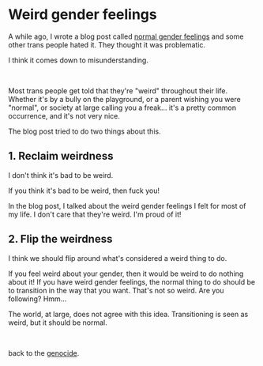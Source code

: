 # Weird gender feelings

A while ago, I wrote a blog post called [normal gender feelings](https://www.todepond.com/wikiblogardenite/normal-gender-feelings/) and some other trans people hated it. They thought it was problematic.

I think it comes down to misunderstanding. 

<br>

Most trans people get told that they're "weird" throughout their life. Whether it's by a bully on the playground, or a parent wishing you were "normal", or society at large calling you a freak... it's a pretty common occurrence, and it's not very nice. 

The blog post tried to do two things about this. 

## 1. Reclaim weirdness

I don't think it's bad to be weird.

If you think it's bad to be weird, then fuck you!

In the blog post, I talked about the weird gender feelings I felt for most of my life. I don't care that they're weird. I'm proud of it! 

## 2. Flip the weirdness

I think we should flip around what's considered a weird thing to do. 

If you feel weird about your gender, then it would be weird to do nothing about it! If you have weird gender feelings, the normal thing to do should be to transition in the way that you want. That's not so weird. Are you following? Hmm...

The world, at large, does not agree with this idea. Transitioning is seen as weird, but it should be normal.

<br>

back to the [genocide](https://www.todepond.com/wikiblogarden/genocide/watch/).
